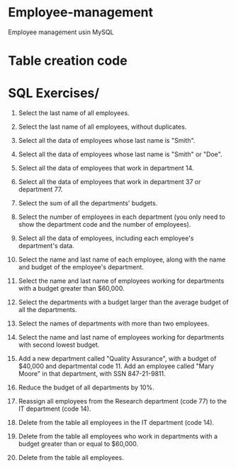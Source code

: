# Employee-management 
Employee management usin MySQL
# Table creation code
 
 # SQL Exercises/
 
1. Select the last name of all employees.

2. Select the last name of all employees, without duplicates.

3. Select all the data of employees whose last name is "Smith".

4. Select all the data of employees whose last name is "Smith" or "Doe".
  
5. Select all the data of employees that work in department 14.

6. Select all the data of employees that work in department 37 or department 77.

8. Select the sum of all the departments' budgets.

9. Select the number of employees in each department (you only need to show the department code and the number of employees).
  
10. Select all the data of employees, including each employee's department's data.
 
11. Select the name and last name of each employee, along with the name and budget of the employee's department.

12. Select the name and last name of employees working for departments with a budget greater than $60,000.

13. Select the departments with a budget larger than the average budget of all the departments.

14. Select the names of departments with more than two employees.

15. Select the name and last name of employees working for departments with second lowest budget.

16. Add a new department called "Quality Assurance", with a budget of $40,000 and departmental code 11. Add an employee called "Mary Moore" in that department, with SSN 847-21-9811.
 
17. Reduce the budget of all departments by 10%.

18. Reassign all employees from the Research department (code 77) to the IT department (code 14).

19. Delete from the table all employees in the IT department (code 14).
  
20. Delete from the table all employees who work in departments with a budget greater than or equal to $60,000.

21. Delete from the table all employees.
  

